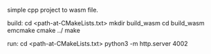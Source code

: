 simple cpp project to wasm file.

build:
cd <path-at-CMakeLists.txt>
mkdir build_wasm
cd build_wasm
emcmake cmake ../
make

run:
cd <path-at-CMakeLists.txt>
python3 -m http.server 4002